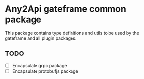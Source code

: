 # Any2Api gateframe common package

This package contains type definitions and utils to be used by the gateframe and all plugin packages.

## TODO

- [ ] Encapsulate grpc package
- [ ] Encapsulate protobufjs package
